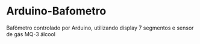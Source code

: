 # Arduino-Bafometro
Bafômetro controlado por Arduino, utilizando display 7 segmentos e sensor de gás MQ-3 álcool
